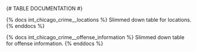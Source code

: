 {# TABLE DOCUMENTATION #}

{% docs int_chicago_crime__locations %}
Slimmed down table for locations.
{% enddocs %}

{% docs int_chicago_crime__offense_information %}
Slimmed down table for offense information.
{% enddocs %}
